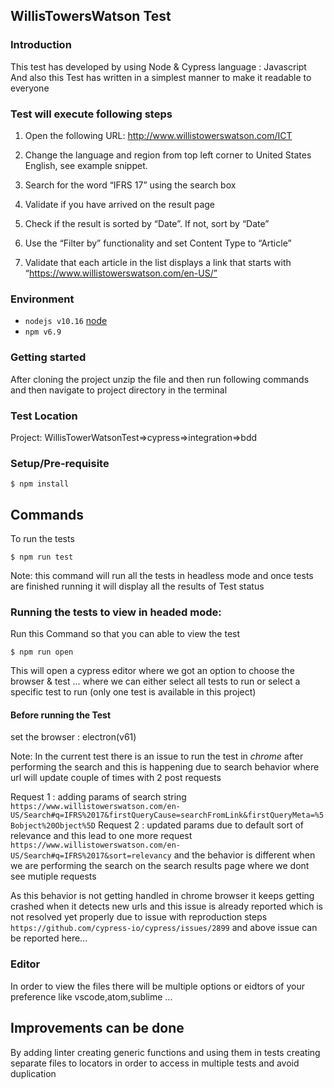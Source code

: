 ## WillisTowersWatson Test 
### Introduction
This test has developed by using Node & Cypress
language : Javascript
And also this Test has written in a simplest manner to make it readable to everyone

### Test will execute following steps 
1.	Open the following URL: http://www.willistowerswatson.com/ICT 
2.	Change the language and region from top left corner to United States English, see example snippet. 
 
3.	Search for the word “IFRS 17” using the search box
4.	Validate if you have arrived on the result page
5.	Check if the result is sorted by “Date”. If not, sort by “Date”
6.	Use the “Filter by” functionality and set Content Type to “Article”
7.	Validate that each article in the list displays a link that starts with “https://www.willistowerswatson.com/en-US/”


### Environment

- `nodejs v10.16` [node](https://nodejs.org/en/)
- `npm v6.9`

### Getting started
After cloning the project unzip the file and then run following commands and then navigate to project directory in the terminal

### Test Location
Project: WillisTowerWatsonTest=>cypress=>integration=>bdd

### Setup/Pre-requisite
```shell
$ npm install
```
## Commands

To run the tests
```shell
$ npm run test
```
Note:
this command will run all the tests in headless mode and once tests are finished running it will display all the results 
of Test status

 
### Running the tests to view in headed mode:
Run this Command so that you can able to view the test 
```shell
$ npm run open
```
This will open a cypress editor where we got an option to choose the browser & test ...
where we can either select all tests to run or select a specific test to run (only one test is available in this project) 

#### Before running the Test 
set the browser : electron(v61)

Note: In the current test there is an issue to run the test in *chrome* after performing the search 
and this is happening due to search behavior where url will update couple of times with 2 post requests

Request 1 : adding params of search string ```https://www.willistowerswatson.com/en-US/Search#q=IFRS%2017&firstQueryCause=searchFromLink&firstQueryMeta=%5Bobject%20Object%5D```
Request 2 : updated params due to default sort of relevance and this lead to one more request
```https://www.willistowerswatson.com/en-US/Search#q=IFRS%2017&sort=relevancy```
and the behavior is different when we are performing the search on the search results page where we dont see mutiple requests

As this behavior is not getting handled in chrome browser it keeps getting crashed when it detects new urls
and this issue is already reported which is not resolved yet properly due to issue with reproduction steps 
```https://github.com/cypress-io/cypress/issues/2899```
and above issue can be reported here... 

### Editor 
In order to view the files there will be multiple options or eidtors of your preference like vscode,atom,sublime ...

## Improvements can be done 
By adding linter
creating generic functions and using them in tests
creating separate files to locators in order to access in multiple tests and avoid duplication 
